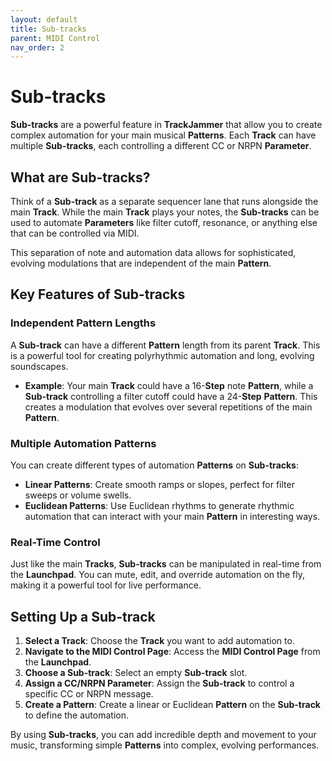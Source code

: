 ```yaml
---
layout: default
title: Sub-tracks
parent: MIDI Control
nav_order: 2
---
```


# Sub-tracks

**Sub-tracks** are a powerful feature in **TrackJammer** that allow you to create complex automation for your main musical **Patterns**. Each **Track** can have multiple **Sub-tracks**, each controlling a different CC or NRPN **Parameter**.

## What are Sub-tracks?

Think of a **Sub-track** as a separate sequencer lane that runs alongside the main **Track**. While the main **Track** plays your notes, the **Sub-tracks** can be used to automate **Parameters** like filter cutoff, resonance, or anything else that can be controlled via MIDI.

This separation of note and automation data allows for sophisticated, evolving modulations that are independent of the main **Pattern**.

## Key Features of Sub-tracks

### Independent Pattern Lengths

A **Sub-track** can have a different **Pattern** length from its parent **Track**. This is a powerful tool for creating polyrhythmic automation and long, evolving soundscapes.

- **Example**: Your main **Track** could have a 16-**Step** note **Pattern**, while a **Sub-track** controlling a filter cutoff could have a 24-**Step** **Pattern**. This creates a modulation that evolves over several repetitions of the main **Pattern**.

### Multiple Automation Patterns

You can create different types of automation **Patterns** on **Sub-tracks**:

- **Linear Patterns**: Create smooth ramps or slopes, perfect for filter sweeps or volume swells.
- **Euclidean Patterns**: Use Euclidean rhythms to generate rhythmic automation that can interact with your main **Pattern** in interesting ways.

### Real-Time Control

Just like the main **Tracks**, **Sub-tracks** can be manipulated in real-time from the **Launchpad**. You can mute, edit, and override automation on the fly, making it a powerful tool for live performance.

## Setting Up a Sub-track

1. **Select a Track**: Choose the **Track** you want to add automation to.
2. **Navigate to the MIDI Control Page**: Access the **MIDI Control Page** from the **Launchpad**.
3. **Choose a Sub-track**: Select an empty **Sub-track** slot.
4. **Assign a CC/NRPN Parameter**: Assign the **Sub-track** to control a specific CC or NRPN message.
5. **Create a Pattern**: Create a linear or Euclidean **Pattern** on the **Sub-track** to define the automation.

By using **Sub-tracks**, you can add incredible depth and movement to your music, transforming simple **Patterns** into complex, evolving performances.
